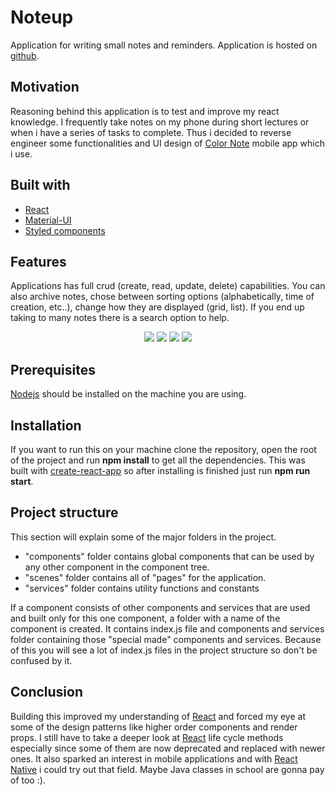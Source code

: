 # Noteup
Application for writing small notes and reminders. Application is hosted on [github](https://97ashrey.github.io/noteUp/#/).
## Motivation
Reasoning behind this application is to test and improve my react knowledge. I frequently take notes on my phone during short lectures or when i have a series of tasks to complete. Thus i decided to reverse engineer some functionalities and UI design of [Color Note](https://play.google.com/store/apps/details?id=com.socialnmobile.dictapps.notepad.color.note) mobile app which i use. 
## Built with

 - [React](https://reactjs.org/)
 - [Material-UI](https://material-ui.com/)
 - [Styled components](https://www.styled-components.com/)
## Features
Applications has full crud (create, read, update, delete) capabilities. You can also archive notes, chose between sorting options (alphabetically, time of creation, etc..), change how they are displayed (grid, list). If you end up taking to many notes there is a search option to help.

<p align="center">
  <img src="images/overview.png">
  <img src="images/note-content.png">
  <img src="images/sort.png">
  <img src="images/view.png">
</p>

## Prerequisites
[Nodejs](https://nodejs.org/en/) should be installed on the machine you are using.
## Installation
If you want to run this on your machine clone the repository, open the root of the project and run **npm install** to get all the dependencies. This was built with [create-react-app](https://github.com/facebook/create-react-app) so after installing is finished just run **npm run start**.
## Project structure
This section will explain some of the major folders in the project.
- "components" folder contains global components that can be used by any other component in the component tree.
- "scenes" folder contains all of "pages" for the application.
- "services" folder contains utility functions and constants

If a component consists of other components and services that are used and built only for this one component, a folder with a name of the component is created. It contains index.js file and components and services folder containing those "special made" components and services.
Because of this you will see a lot of index.js files in the project structure so don't be confused by it.
## Conclusion
Building this improved my understanding of [React](https://reactjs.org/) and forced my eye at some of the design patterns like higher order components and render props.  I still have to take a deeper look at [React](https://reactjs.org/) life cycle methods especially since some of them are now deprecated and replaced with newer ones. It also sparked an interest in mobile applications and with [React Native](https://facebook.github.io/react-native/) i could try out that field. Maybe Java classes in school are gonna pay of too :). 

 
